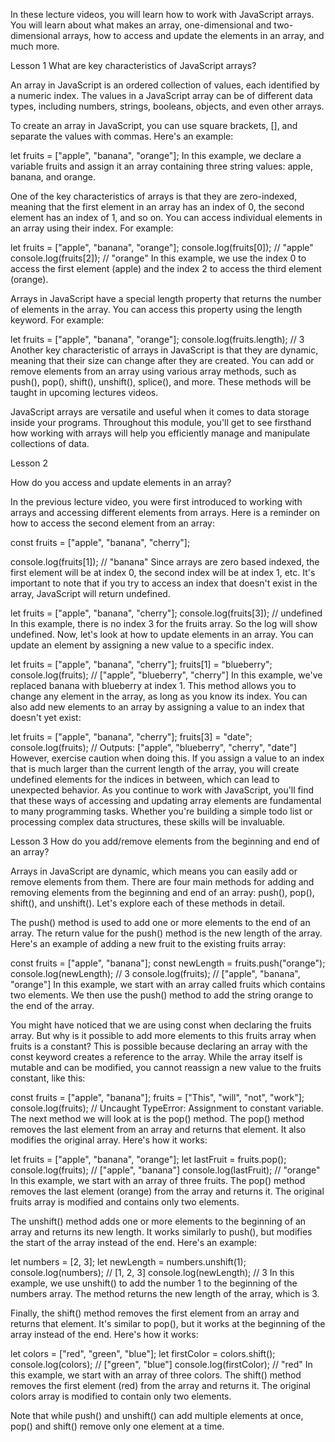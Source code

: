 In these lecture videos, you will learn how to work with JavaScript arrays. You will learn about what makes an array, one-dimensional and two-dimensional arrays, how to access and update the elements in an array, and much more.

Lesson 1
What are key characteristics of JavaScript arrays?

An array in JavaScript is an ordered collection of values, each identified by a numeric index. The values in a JavaScript array can be of different data types, including numbers, strings, booleans, objects, and even other arrays.

To create an array in JavaScript, you can use square brackets, [], and separate the values with commas. Here's an example:

let fruits = ["apple", "banana", "orange"];
In this example, we declare a variable fruits and assign it an array containing three string values: apple, banana, and orange.

One of the key characteristics of arrays is that they are zero-indexed, meaning that the first element in an array has an index of 0, the second element has an index of 1, and so on. You can access individual elements in an array using their index. For example:

let fruits = ["apple", "banana", "orange"];
console.log(fruits[0]); // "apple"
console.log(fruits[2]); // "orange"
In this example, we use the index 0 to access the first element (apple) and the index 2 to access the third element (orange).

Arrays in JavaScript have a special length property that returns the number of elements in the array. You can access this property using the length keyword. For example:

let fruits = ["apple", "banana", "orange"];
console.log(fruits.length); // 3
Another key characteristic of arrays in JavaScript is that they are dynamic, meaning that their size can change after they are created. You can add or remove elements from an array using various array methods, such as push(), pop(), shift(), unshift(), splice(), and more. These methods will be taught in upcoming lectures videos.

JavaScript arrays are versatile and useful when it comes to data storage inside your programs. Throughout this module, you'll get to see firsthand how working with arrays will help you efficiently manage and manipulate collections of data.

Lesson 2


How do you access and update elements in an array?

In the previous lecture video, you were first introduced to working with arrays and accessing different elements from arrays. Here is a reminder on how to access the second element from an array:

const fruits = ["apple", "banana", "cherry"];

console.log(fruits[1]); // "banana"
Since arrays are zero based indexed, the first element will be at index 0, the second index will be at index 1, etc. It's important to note that if you try to access an index that doesn't exist in the array, JavaScript will return undefined.

let fruits = ["apple", "banana", "cherry"];
console.log(fruits[3]); // undefined
In this example, there is no index 3 for the fruits array. So the log will show undefined. Now, let's look at how to update elements in an array. You can update an element by assigning a new value to a specific index.

let fruits = ["apple", "banana", "cherry"];
fruits[1] = "blueberry";
console.log(fruits); // ["apple", "blueberry", "cherry"]
In this example, we've replaced banana with blueberry at index 1. This method allows you to change any element in the array, as long as you know its index. You can also add new elements to an array by assigning a value to an index that doesn't yet exist:

let fruits = ["apple", "banana", "cherry"];
fruits[3] = "date";
console.log(fruits); // Outputs: ["apple", "blueberry", "cherry", "date"]
However, exercise caution when doing this. If you assign a value to an index that is much larger than the current length of the array, you will create undefined elements for the indices in between, which can lead to unexpected behavior. As you continue to work with JavaScript, you'll find that these ways of accessing and updating array elements are fundamental to many programming tasks. Whether you're building a simple todo list or processing complex data structures, these skills will be invaluable.

Lesson 3
How do you add/remove elements from the beginning and end of an array?

Arrays in JavaScript are dynamic, which means you can easily add or remove elements from them. There are four main methods for adding and removing elements from the beginning and end of an array: push(), pop(), shift(), and unshift(). Let's explore each of these methods in detail.

The push() method is used to add one or more elements to the end of an array. The return value for the push() method is the new length of the array. Here's an example of adding a new fruit to the existing fruits array:

const fruits = ["apple", "banana"];
const newLength = fruits.push("orange");
console.log(newLength); // 3
console.log(fruits); // ["apple", "banana", "orange"]
In this example, we start with an array called fruits which contains two elements. We then use the push() method to add the string orange to the end of the array.

You might have noticed that we are using const when declaring the fruits array. But why is it possible to add more elements to this fruits array when fruits is a constant? This is possible because declaring an array with the const keyword creates a reference to the array. While the array itself is mutable and can be modified, you cannot reassign a new value to the fruits constant, like this:

const fruits = ["apple", "banana"];
fruits = ["This", "will", "not", "work"];
console.log(fruits); // Uncaught TypeError: Assignment to constant variable. 
The next method we will look at is the pop() method. The pop() method removes the last element from an array and returns that element. It also modifies the original array. Here's how it works:

let fruits = ["apple", "banana", "orange"];
let lastFruit = fruits.pop();
console.log(fruits); // ["apple", "banana"]
console.log(lastFruit); // "orange"
In this example, we start with an array of three fruits. The pop() method removes the last element (orange) from the array and returns it. The original fruits array is modified and contains only two elements.

The unshift() method adds one or more elements to the beginning of an array and returns its new length. It works similarly to push(), but modifies the start of the array instead of the end. Here's an example:

let numbers = [2, 3];
let newLength = numbers.unshift(1);
console.log(numbers); // [1, 2, 3]
console.log(newLength); // 3
In this example, we use unshift() to add the number 1 to the beginning of the numbers array. The method returns the new length of the array, which is 3.

Finally, the shift() method removes the first element from an array and returns that element. It's similar to pop(), but it works at the beginning of the array instead of the end. Here's how it works:

let colors = ["red", "green", "blue"];
let firstColor = colors.shift();
console.log(colors); // ["green", "blue"]
console.log(firstColor); // "red"
In this example, we start with an array of three colors. The shift() method removes the first element (red) from the array and returns it. The original colors array is modified to contain only two elements.

Note that while push() and unshift() can add multiple elements at once, pop() and shift() remove only one element at a time.